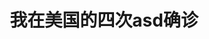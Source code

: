 ---
title: 我在美国的四次asd确诊
tags: [孤独, 孤独症谱系, Aspie, AS, ASD, 孤独症]
color: danger
description: 我不能让她的判断误差影响我后面可能得到的帮助
external_url: http://mp.weixin.qq.com/s?__biz=MzIyMzgyMjY5NQ==&amp;mid=2247484098&amp;idx=1&amp;sn=d6272db703957dd22fe0358f32acf6a0&amp;chksm=e81914cadf6e9ddc51fb375f0be439819add15912519e793ea553448b5f31c304e0be265d847&amp;scene=27#wechat_redirect
---